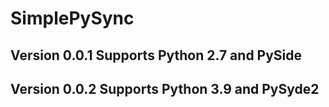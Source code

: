 # SimplePySync
## Version 0.0.1 Supports Python 2.7 and PySide
## Version 0.0.2 Supports Python 3.9 and PySyde2
